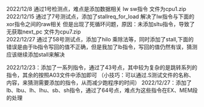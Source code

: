 2022/12/8 通过1号检测点，难点是添加数据相关 lw sw指令 文件为cpu1.zip  
2022/12/15 通过了7号测试点，添加了stallreq_for_load 解决了lw指令与下面的xor指令之间的raw相关
           但是出现了死循环问题，原因：未添加sltu指令，导致了无获取next_pc 文件为cpu7.zip  
2022/12/27 通过了58号测试点，添加了hilo 乘除法等，同时添加了stall,下面的错误是由于lb指令写回的值不正确，但是我加了lb指令，写回的值仍然有误，猜测应该继续添加stall来解决 
 
 
 
2022/12/23：添加了一系列指令，通过了43号点，其中较为复杂的是跳转系列的指令，其余的按照A03文件中添加即可
（小技巧：可以通过.S测试文件的名称、内容，来猜测需要添加的指令，从而减少跑程序的时间）
2022/12/27：添加了lb、lbu、lh、lhu、sb、sh指令，通过了64号点，难点为这些指令在EX、MEM段的处理
